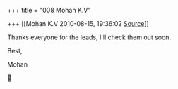 +++
title = "008 Mohan K.V"

+++
[[Mohan K.V	2010-08-15, 19:36:02 [Source](https://groups.google.com/g/samskrita/c/RyG_RH_4now)]]



Thanks everyone for the leads, I'll check them out soon.

  

Best,

Mohan



